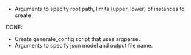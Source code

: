 

 - Arguments to specify root path, limits (upper, lower) of instances to create


DONE:
 - Create generate_config script that uses argparse.
 - Arguments to specify json model and output file name.
